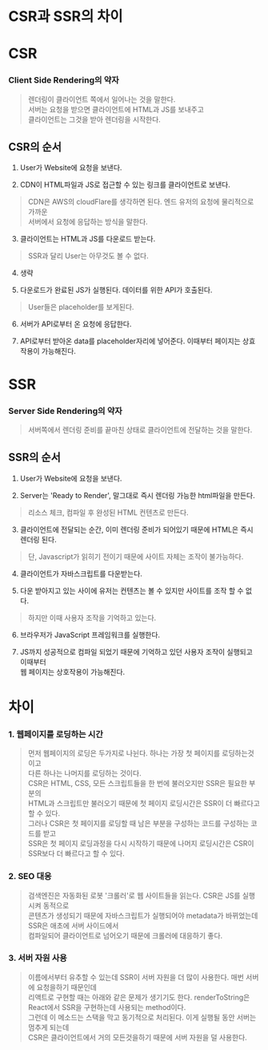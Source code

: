 # CSR과 SSR의 차이

# CSR
### Client Side Rendering의 약자
> 렌더링이 클라이언트 쪽에서 일어나는 것을 말한다.  
> 서버는 요청을 받으면 클라이언트에 HTML과 JS를 보내주고  
> 클라이언트는 그것을 받아 렌더링을 시작한다.  

## CSR의 순서
1. User가 Website에 요청을 보낸다.

2. CDN이 HTML파일과 JS로 접근할 수 있는 링크를 클라이언트로 보낸다.
> CDN은 AWS의 cloudFlare를 생각하면 된다. 엔드 유저의 요청에 물리적으로 가까운  
> 서버에서 요청에 응답하는 방식을 말한다.
 
3. 클라이언트는 HTML과 JS를 다운로드 받는다.
> SSR과 달리 User는 아무것도 볼 수 없다.

4. 생략

5. 다운로드가 완료된 JS가 실행된다. 데이터를 위한 API가 호출된다.
> User들은 placeholder를 보게된다.
> 
6. 서버가 API로부터 온 요청에 응답한다.
 
7. API로부터 받아온 data를 placeholder자리에 넣어준다. 이때부터 페이지는 상효작용이 가능해진다.

# SSR
### Server Side Rendering의 약자
> 서버쪽에서 렌더링 준비를 끝마친 상태로 클라이언트에 전달하는 것을 말한다.

## SSR의 순서
1. User가 Website에 요청을 보낸다.

2. Server는 'Ready to Render', 말그대로 즉시 렌더링 가능한 html파일을 만든다.
> 리소스 체크, 컴파일 후 완성된 HTML 컨텐츠로 만든다.

3. 클라이언트에 전달되는 순간, 이미 렌더링 준비가 되어있기 때문에 HTML은 즉시 렌더링 된다.
> 단, Javascript가 읽히기 전이기 때문에 사이트 자체는 조작이 불가능하다.

4. 클라이언트가 자바스크립트를 다운받는다.

5. 다운 받아지고 있는 사이에 유저는 컨텐츠는 볼 수 있지만 사이트를 조작 할 수 없다.  
> 하지만 이때 사용자 조작을 기억하고 있는다.

6. 브라우저가 JavaScript 프레임워크를 실행한다.

7. JS까지 성공적으로 컴파일 되었기 때문에 기억하고 있던 사용자 조작이 실행되고 이때부터  
   웹 페이지는 상호작용이 가능해진다.

# 차이
### 1. 웹페이지를 로딩하는 시간
> 먼저 웹페이지의 로딩은 두가지로 나뉜다. 하나는 가장 첫 페이지를 로딩하는것이고  
> 다른 하나는 나머지를 로딩하는 것이다.  
> CSR은 HTML, CSS, 모든 스크립트들을 한 번에 불러오지만 SSR은 필요한 부분의  
> HTML과 스크립트만 불러오기 때문에 첫 페이지 로딩시간은 SSR이 더 빠르다고 할 수 있다.  
> 그러나 CSR은 첫 페이지를 로딩할 때 남은 부분을 구성하는 코드를 구성하는 코드를 받고  
> SSR은 첫 페이지 로딩과정을 다시 시작하기 때문에 나머지 로딩시간은 CSR이 SSR보다 더 빠르다고 할 수 있다.

### 2. SEO 대응
> 검색엔진은 자동화된 로봇 '크롤러'로 웹 사이트들을 읽는다. CSR은 JS를 실행시켜 동적으로  
> 콘텐츠가 생성되기 때문에 자바스크립트가 실행되어야 metadata가 바뀌었는데 SSR은 애초에 서버 사이드에서  
> 컴파일되어 클라이언트로 넘어오기 때문에 크롤러에 대응하기 좋다.

### 3. 서버 자원 사용
> 이름에서부터 유추할 수 있는데 SSR이 서버 자원을 더 많이 사용한다. 매번 서버에 요청을하기 때문인데  
> 리액트로 구현할 때는 아래와 같은 문제가 생기기도 한다.
> renderToString은 React에서 SSR을 구현하는데 사용되는 method이다.  
> 그런데 이 메소드는 스택을 막고 동기적으로 처리된다. 이게 실행될 동안 서버는 멈추게 되는데  
> CSR은 클라이언트에서 거의 모든것을하기 때문에 서버 자원을 덜 사용한다.
